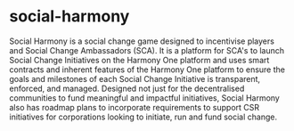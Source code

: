 # social-harmony
Social Harmony is a social change game designed to incentivise players and Social Change Ambassadors (SCA).   It is a platform for SCA's to launch Social Change Initiatives on the Harmony One platform and uses smart contracts and inherent features of the Harmony One platform to ensure the goals and milestones of each Social Change Initiative is transparent, enforced, and managed.  Designed not just for the decentralised communities to fund meaningful and impactful initiatives, Social Harmony also has roadmap plans to incorporate requirements to support CSR initiatives for corporations looking to initiate, run and fund social change. 

